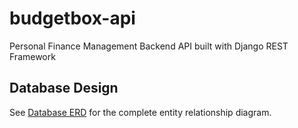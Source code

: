 # budgetbox-api
Personal Finance Management Backend API built with Django REST Framework

## Database Design
See [Database ERD](docs/database/PersonalFinanceTrackerERDiagram.png) for the complete entity relationship diagram.
